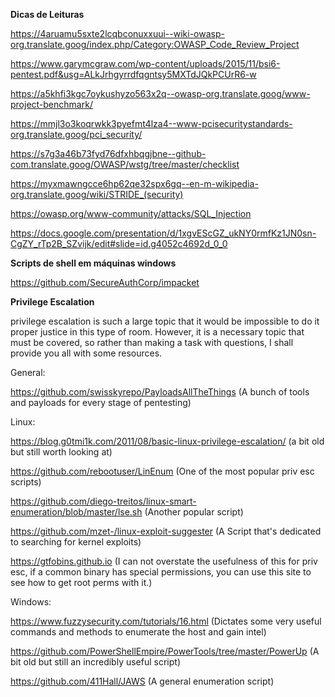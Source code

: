 **Dicas de Leituras**

https://4aruamu5sxte2lcqbconuxxuui--wiki-owasp-org.translate.goog/index.php/Category:OWASP_Code_Review_Project

https://www.garymcgraw.com/wp-content/uploads/2015/11/bsi6-pentest.pdf&usg=ALkJrhgyrrdfqgntsy5MXTdJQkPCUrR6-w

https://a5khfi3kgc7oykushyzo563x2q--owasp-org.translate.goog/www-project-benchmark/

https://mmjl3o3koqrwkk3pyefmt4lza4--www-pcisecuritystandards-org.translate.goog/pci_security/

https://s7g3a46b73fyd76dfxhbqgjbne--github-com.translate.goog/OWASP/wstg/tree/master/checklist

https://myxmawngcce6hp62qe32spx6gq--en-m-wikipedia-org.translate.goog/wiki/STRIDE_(security)

https://owasp.org/www-community/attacks/SQL_Injection

https://docs.google.com/presentation/d/1xgvEScGZ_ukNY0rmfKz1JN0sn-CgZY_rTp2B_SZvijk/edit#slide=id.g4052c4692d_0_0


**Scripts de shell em máquinas windows**

https://github.com/SecureAuthCorp/impacket


**Privilege Escalation**

privilege escalation is such a large topic that it would be impossible to do it proper justice in this type of room. However, it is a necessary topic that must be covered, so rather than making a task with questions, I shall provide you all with some resources.

General:

https://github.com/swisskyrepo/PayloadsAllTheThings (A bunch of tools and payloads for every stage of pentesting)

Linux:

https://blog.g0tmi1k.com/2011/08/basic-linux-privilege-escalation/ (a bit old but still worth looking at)

https://github.com/rebootuser/LinEnum (One of the most popular priv esc scripts)

https://github.com/diego-treitos/linux-smart-enumeration/blob/master/lse.sh (Another popular script)

https://github.com/mzet-/linux-exploit-suggester (A Script that's dedicated to searching for kernel exploits)

https://gtfobins.github.io (I can not overstate the usefulness of this for priv esc, if a common binary has special permissions, you can use this site to see how to get root perms with it.)

Windows:

https://www.fuzzysecurity.com/tutorials/16.html  (Dictates some very useful commands and methods to enumerate the host and gain intel)

https://github.com/PowerShellEmpire/PowerTools/tree/master/PowerUp (A bit old but still an incredibly useful script)

https://github.com/411Hall/JAWS (A general enumeration script)

